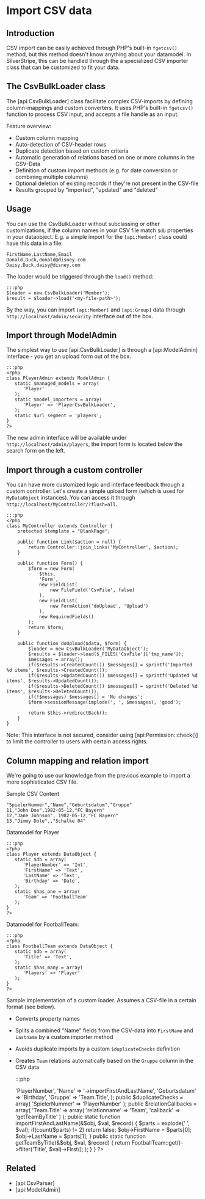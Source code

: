 # Import CSV data

## Introduction

CSV import can be easily achieved through PHP's built-in `fgetcsv()` method,
but this method doesn't know anything about your datamodel. In SilverStripe,
this can be handled through the a specialized CSV importer class that can
be customized to fit your data.

## The CsvBulkLoader class

The [api:CsvBulkLoader] class facilitate complex CSV-imports by defining column-mappings and custom converters. 
It uses PHP's built-in `fgetcsv()` function to process CSV input, and accepts a file handle as an input.

Feature overview:

*  Custom column mapping
*  Auto-detection of CSV-header rows
*  Duplicate detection based on custom criteria
*  Automatic generation of relations based on one or more columns in the CSV-Data
*  Definition of custom import methods (e.g. for date conversion or combining multiple columns)
*  Optional deletion of existing records if they're not present in the CSV-file
*  Results grouped by "imported", "updated" and "deleted"

## Usage

You can use the CsvBulkLoader without subclassing or other customizations, if the column names
in your CSV file match `$db` properties in your dataobject. E.g. a simple import for the
`[api:Member]` class could have this data in a file:

	FirstName,LastName,Email
	Donald,Duck,donald@disney.com
	Daisy,Duck,daisy@disney.com

The loader would be triggered through the `load()` method:

	:::php
	$loader = new CsvBulkLoader('Member');
	$result = $loader->load('<my-file-path>');

By the way, you can import `[api:Member]` and `[api:Group]` data through `http://localhost/admin/security`
interface out of the box.

## Import through ModelAdmin

The simplest way to use [api:CsvBulkLoader] is through a [api:ModelAdmin] interface - you get an upload form out of the box.

	:::php
	<?php
	class PlayerAdmin extends ModelAdmin {
	   static $managed_models = array(
	      'Player'
	   );
	   static $model_importers = array(
	      'Player' => 'PlayerCsvBulkLoader', 
	   );
	   static $url_segment = 'players';
	}
	?>

The new admin interface will be available under `http://localhost/admin/players`, the import form is located
below the search form on the left.

## Import through a custom controller

You can have more customized logic and interface feedback through a custom controller. Let's create a simple upload form (which is used for `MyDataObject` instances). You can access it through  `http://localhost/MyController/?flush=all`.

	:::php
	<?php
	class MyController extends Controller {
		protected $template = "BlankPage";
		
		public function Link($action = null) {
			return Controller::join_links('MyController', $action);
		}
		
		public function Form() {
			$form = new Form(
				$this,
				'Form',
				new FieldList(
					new FileField('CsvFile', false)
				),
				new FieldList(
					new FormAction('doUpload', 'Upload')
				),
				new RequiredFields()
			);
			return $form;
		}
		
		public function doUpload($data, $form) {
			$loader = new CsvBulkLoader('MyDataObject');
			$results = $loader->load($_FILES['CsvFile']['tmp_name']);
			$messages = array();
			if($results->CreatedCount()) $messages[] = sprintf('Imported %d items', $results->CreatedCount());
			if($results->UpdatedCount()) $messages[] = sprintf('Updated %d items', $results->UpdatedCount());
			if($results->DeletedCount()) $messages[] = sprintf('Deleted %d items', $results->DeletedCount());
			if(!$messages) $messages[] = 'No changes';
			$form->sessionMessage(implode(', ', $messages), 'good');
	
			return $this->redirectBack();
		}
	}

Note: This interface is not secured, consider using [api:Permission::check()] to limit the controller to users
with certain access rights.

## Column mapping and relation import

We're going to use our knowledge from the previous example to import a more sophisticated CSV file.

Sample CSV Content

	"SpielerNummer","Name","Geburtsdatum","Gruppe"
	11,"John Doe",1982-05-12,"FC Bayern"
	12,"Jane Johnson", 1982-05-12,"FC Bayern"
	13,"Jimmy Dole",,"Schalke 04"


Datamodel for Player

	:::php
	<?php
	class Player extends DataObject {
	   static $db = array(
	      'PlayerNumber' => 'Int',
	      'FirstName' => 'Text', 
	      'LastName' => 'Text', 
	      'Birthday' => 'Date', 
	   );
	   static $has_one = array(
	      'Team' => 'FootballTeam'
	   );
	}
	?>


Datamodel for FootballTeam:

	:::php
	<?php
	class FootballTeam extends DataObject {
	   static $db = array(
	      'Title' => 'Text', 
	   );
	   static $has_many = array(
	      'Players' => 'Player'
	   );
	}
	?>


Sample implementation of a custom loader. Assumes a CSV-file in a certain format (see below).

*  Converts property names
*  Splits a combined "Name" fields from the CSV-data into `FirstName` and `Lastname` by a custom importer method
*  Avoids duplicate imports by a custom `$duplicateChecks` definition
*  Creates `Team` relations automatically based on the `Gruppe` column in the CSV data


	:::php
	<?php
	class PlayerCsvBulkLoader extends CsvBulkLoader {
	   public $columnMap = array(
	      'Number' => 'PlayerNumber', 
	      'Name' => '->importFirstAndLastName', 
	      'Geburtsdatum' => 'Birthday', 
	      'Gruppe' => 'Team.Title', 
	   );
	   public $duplicateChecks = array(
	      'SpielerNummer' => 'PlayerNumber'
	   );
	   public $relationCallbacks = array(
	      'Team.Title' => array(
	         'relationname' => 'Team',
	         'callback' => 'getTeamByTitle'
	      )
	   );
	   public static function importFirstAndLastName(&$obj, $val, $record) {
	      $parts = explode(' ', $val);
	      if(count($parts) != 2) return false;
	      $obj->FirstName = $parts[0];
	      $obj->LastName = $parts[1];
	   }
	   public static function getTeamByTitle(&$obj, $val, $record) {
	      return FootballTeam::get()->filter('Title', $val)->First();
	      );
	   }
	}
	?>

## Related

*  [api:CsvParser]
*  [api:ModelAdmin]
